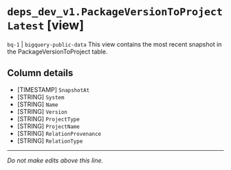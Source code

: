 # `deps_dev_v1.PackageVersionToProjectLatest` [view]
`bq-1` | `bigquery-public-data`
This view contains the most recent snapshot in the PackageVersionToProject table.

## Column details
* [TIMESTAMP] `SnapshotAt`
* [STRING]    `System`
* [STRING]    `Name`
* [STRING]    `Version`
* [STRING]    `ProjectType`
* [STRING]    `ProjectName`
* [STRING]    `RelationProvenance`
* [STRING]    `RelationType`

-------------------------------------------------------------------------------
*Do not make edits above this line.*
